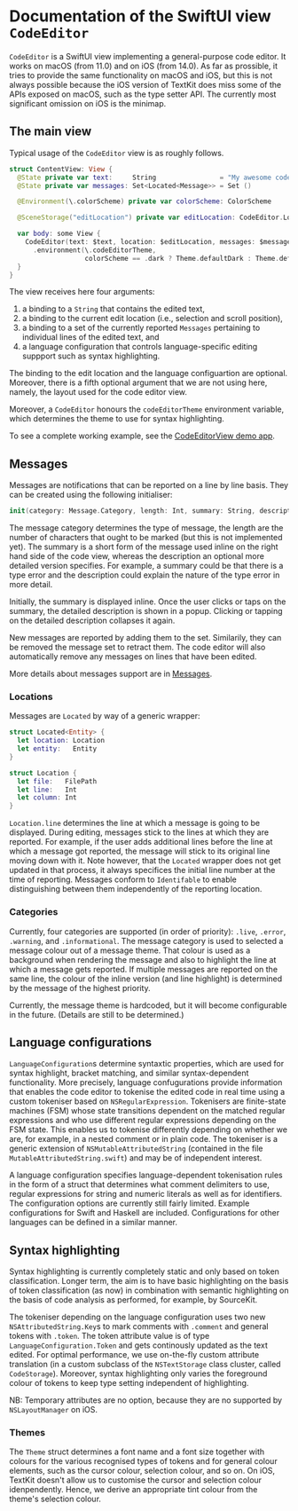 #  Documentation of the SwiftUI view `CodeEditor`


`CodeEditor` is a SwiftUI view implementing a general-purpose code editor. It works on macOS (from 11.0) and on iOS (from 14.0). As far as prossible, it tries to provide the same functionality on macOS and iOS, but this is not always possible because the iOS version of TextKit does miss some of the APIs exposed on macOS, such as the type setter API. The currently most significant omission on iOS is the minimap.


## The main view

Typical usage of the `CodeEditor` view is as roughly follows.

```swift
struct ContentView: View {
  @State private var text:     String                = "My awesome code..."
  @State private var messages: Set<Located<Message>> = Set ()

  @Environment(\.colorScheme) private var colorScheme: ColorScheme

  @SceneStorage("editLocation") private var editLocation: CodeEditor.Location = CodeEditor.Location()

  var body: some View {
    CodeEditor(text: $text, location: $editLocation, messages: $messages, language: .swift)
      .environment(\.codeEditorTheme,
                   colorScheme == .dark ? Theme.defaultDark : Theme.defaultLight)
  }
}
```

The view receives here four arguments:

1. a binding to a `String` that contains the edited text,
2. a binding to the current edit location (i.e., selection and scroll position),
3. a binding to a set of the currently reported `Messages` pertaining to individual lines of the edited text, and
4. a language configuration that controls language-specific editing suppport such as syntax highlighting.

The binding to the edit location and the language configuartion are optional. Moreover, there is a fifth optional argument that we are not using here, namely, the layout used for the code editor view.

Moreover, a `CodeEditor` honours the `codeEditorTheme` environment variable, which determines the theme to use for syntax highlighting.

To see a complete working example, see the [CodeEditorView demo app](https://github.com/mchakravarty/CodeEditorDemo).


## Messages

Messages are notifications that can be reported on a line by line basis. They can be created using the following initialiser:

```swift
init(category: Message.Category, length: Int, summary: String, description: NSAttributedString?)
```

The message category determines the type of message, the length are the number of characters that ought to be marked (but this is not implemented yet). The summary is a short form of the message used inline on the right hand side of the code view, whereas the description an optional more detailed version specifies. For example, a summary could be that there is a type error and the description could explain the nature of the type error in more detail.

Initially, the summary is displayed inline. Once the user clicks or taps on the summary, the detailed description is shown in a popup. Clicking or tapping on the detailed description collapses it again. 

New messages are reported by adding them to the set. Similarily, they can be removed the message set to retract them. The code editor will also automatically remove any messages on lines that have been edited.

More details about messages support are in [Messages](Messages.md).

### Locations

Messages are `Located` by way of a generic wrapper:

```swift
struct Located<Entity> {
  let location: Location
  let entity:   Entity
}

struct Location {
  let file:   FilePath
  let line:   Int
  let column: Int
}
```

`Location.line` determines the line at which a message is going to be displayed. During editing, messages stick to the lines at which they are reported. For example, if the user adds additional lines before the line at which a message got reported, the message will stick to its original line moving down with it. Note however, that the `Located` wrapper does not get updated in that process, it always specifices the initial line number at the time of reporting. Messages conform to `Identifable` to enable distinguishing between them independently of the reporting location.

### Categories

Currently, four categories are supported (in order of priority): `.live`, `.error`, `.warning`, and `.informational`. The message category is used to selected a message colour out of a message theme. That colour is used as a background when rendering the message and also to highlight the line at which a message gets reported. If multiple messages are reported on the same line, the colour of the inline version (and line highlight) is determined by the message of the highest priority.

Currently, the message theme is hardcoded, but it will become configurable in the future. (Details are still to be determined.)


## Language configurations

`LanguageConfiguration`s determine syntaxtic properties, which are used for syntax highlight, bracket matching, and similar syntax-dependent functionality. More precisely, language confugurations provide information that enables the code editor to tokenise the edited code in real time using a custom tokeniser based on `NSRegularExpression`. Tokenisers are finite-state machines (FSM) whose state transitions dependent on the matched regular expressions and who use different regular expressions depending on the FSM state. This enables us to tokenise differently depending on whether we are, for example, in a nested comment or in plain code. The tokeniser is a generic extension of `NSMutableAttributedString` (contained in the file `MutableAttributedString.swift`) and may be of independent interest.

A language configuration specifies language-dependent tokenisation rules in the form of a struct that determines what comment delimiters to use, regular expressions for string and numeric literals as well as for identifiers. The configuration options are currently still fairly limited. Example configurations for Swift and Haskell are included. Configurations for other languages can be defined in a similar manner. 


## Syntax highlighting

Syntax highlighting is currently completely static and only based on token classification. Longer term, the aim is to have basic highlighting on the basis of token classification (as now) in combination with semantic highlighting on the basis of code analysis as performed, for example, by SourceKit.

The tokeniser depending on the language configuration uses two new `NSAttributedString.Key`s to mark comments with `.comment` and general tokens with `.token`. The token attribute value is of type `LanguageConfiguration.Token` and gets continously updated as the text edited. For optimal performance, we use on-the-fly custom attribute translation (in a custom subclass of the `NSTextStorage` class cluster, called `CodeStorage`). Moreover, syntax highlighting only varies the foreground colour of tokens to keep type setting independent of highlighting.

NB: Temporary attributes are no option, because they are no supported by `NSLayoutManager` on iOS.

### Themes

The `Theme` struct determines a font name and a font size together with colours for the various recognised types of tokens and for general colour elements, such as the cursor colour, selection colour, and so on. On iOS, TextKit doesn't allow us to customise the cursor and selection colour idenpendently. Hence, we derive an appropriate tint colour from the theme's selection colour.
